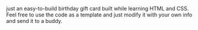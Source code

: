 just an easy-to-build birthday gift card built while learning HTML and CSS.
Feel free to use the code as a template and just modify it with your own info
and send it to a buddy.
